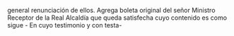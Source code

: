 general renunciación de ellos. Agrega boleta original del señor Ministro Receptor de la Real Alcaldía que queda satisfecha cuyo contenido es como sigue - En cuyo testimonio y con testa-
